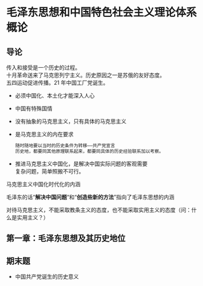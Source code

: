 # 毛泽东思想和中国特色社会主义理论体系概论

## 导论

传入和接受是一个历史的过程。  
十月革命送来了马克思列宁主义。历史原因之一是苏俄的友好态度。  
五四运动促进传播。21 年中国工厂党诞生。

- 必须中国化、本土化才能深入人心
- 中国有特殊国情
- 没有抽象的马克思主义，只有具体的马克思主义
- 是马克思主义的内在要求

  ```md
  随时随地要以当时的历史条件为转移——共产党宣言
  历史地，都要同其他原理联系起来，都要同具体的历史经验联系加以考察。
  ```

- 推进马克思主义中国化，是解决中国实际问题的客观需要  
  复杂问题，简单照搬不可行。

马克思主义中国化时代化的内涵

毛泽东的话“**解决中国问题**“和“**创造些新的方法**”指向了毛泽东思想的内涵

对待马克思主义，不能采取教条主义的态度，也不能采取实用主义的态度（问：什么是实用主义？）

## 第一章：毛泽东思想及其历史地位

## 期末题

- 中国共产党诞生的历史意义
